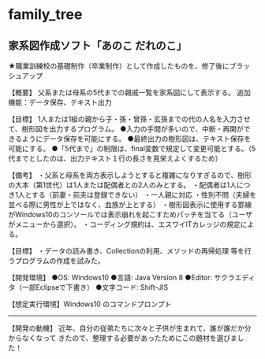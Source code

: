 # family_tree


家系図作成ソフト「あのこ だれのこ」
----------------------------------
★職業訓練校の基礎制作（卒業制作）として作成したものを、修了後にブラッシュアップ

【概要】
父系または母系の5代までの親戚一覧を家系図にして表示する。
追加機能：データ保存、テキスト出力


【目標】
1人または1組の親から子・孫・曾孫・玄孫までの代の人名を入力させて、樹形図を出力するプログラム。
●入力の手間が多いので、中断・再開ができるようにデータ保存を可能にする。
●最終出力の樹形図は、テキスト保存を可能にする。
●「5代まで」の制限は、final変数で規定して変更可能とする。（5代までとしたのは、出力テキスト１行の長さを見栄えよくするため）


【備考】
・父系と母系を両方表示しようとすると複雑になりすぎるので、樹形の大本（第1世代）は1人または配偶者との2人のみとする。
・配偶者は1人につき1人とする（前妻・前夫は登録できない）
・一人親に対応
・性別不問（夫婦を並べる際に男性が上ではなく、血族が上とする）
・樹形図表示に使用する罫線がWindows10のコンソールでは表示崩れを起こすためパッチを当てる（ユーザがメニューから選択）。
・コーディング規約は、エスワイITカレッジの規定による。


【目標】
・データの読み書き、Collectionの利用、メソッドの再帰処理 等を行うプログラムの作成を試みた。


【開発環境】
●OS:		Windows10
●言語:		Java Version 8
●Editor:		サクラエディタ（一部Eclipseで下書き）
●文字コード:	Shift-JIS

【想定実行環境】Windows10 のコマンドプロンプト

--------------------------------------------------
【開発の動機】
近年、自分の従弟たちに次々と子供が生まれて、誰が誰だか分からなくなって
きたので、整理する必要があったためにこの題材を選びました！
